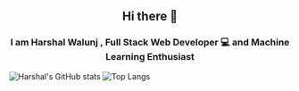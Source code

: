 <h2 align="center">Hi there 👋</h2>
<h3 align="center">I am Harshal Walunj , Full Stack Web Developer 💻 and Machine Learning Enthusiast</h3>

![Harshal's GitHub stats](https://github-readme-stats.vercel.app/api?username=harshal239&show_icons=true&theme=graywhite)
![Top Langs](https://github-readme-stats.vercel.app/api/top-langs/?username=harshal239&hide=TeX&layout=compact)
